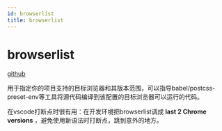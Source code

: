 ```yaml
---
id: browserlist
title: browserlist
---
```


# browserlist
[github](https://github.com/browserslist/browserslist)

用于指定你的项目支持的目标浏览器和其版本范围，可以指导babel/postcss-preset-env等工具将源代码编译到该配置的目标浏览器可以运行的代码。

在vscode打断点时很有用：在开发环境把browserlist调成 **last 2 Chrome versions** ，避免使用新语法时打断点，跳到意外的地方。